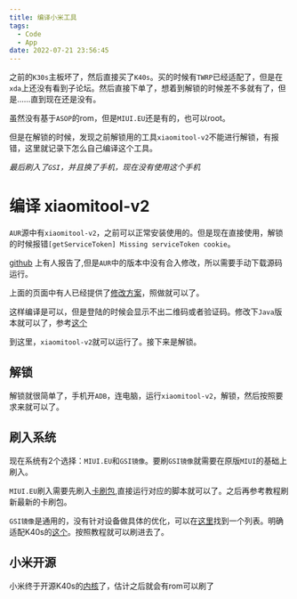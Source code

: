 ```yaml
---
title: 编译小米工具
tags:
  - Code
  - App
date: 2022-07-21 23:56:45
---
```


之前的`K30s`主板坏了，然后直接买了`K40s`。买的时候有`TWRP`已经适配了，但是在`xda`上还没有看到子论坛。然后直接下单了，想着到解锁的时候差不多就有了，但是……直到现在还是没有。

虽然没有基于`ASOP`的rom，但是`MIUI.EU`还是有的，也可以root。

但是在解锁的时候，发现之前解锁用的工具`xiaomitool-v2`不能进行解锁，有报错，这里就记录下怎么自己编译这个工具。

_最后刷入了`GSI`，并且换了手机，现在没有使用这个手机_

<!--more-->

# 编译 xiaomitool-v2

`AUR`源中有`xiaomitool-v2`，之前可以正常安装使用的。但是现在直接使用，解锁的时候报错`[getServiceToken] Missing serviceToken cookie`。

[github](https://github.com/francescotescari/XiaoMiToolV2/issues/23) 上有人报告了,但是`AUR`中的版本中没有合入修改，所以需要手动下载源码运行。

上面的页面中有人已经提供了[修改方案](https://github.com/francescotescari/XiaoMiToolV2/issues/23#issuecomment-904082515)，照做就可以了。

这样编译是可以，但是登陆的时候会显示不出二维码或者验证码。修改下`Java`版本就可以了，参考[这个](https://github.com/francescotescari/XiaoMiToolV2/issues/56#issuecomment-1058175712)

到这里，`xiaomitool-v2`就可以运行了。接下来是解锁。

## 解锁

解锁就很简单了，手机开`ADB`，连电脑，运行`xiaomitool-v2`，解锁，然后按照要求来就可以了。

## 刷入系统

现在系统有2个选择：`MIUI.EU`和`GSI镜像`。要刷`GSI镜像`就需要在原版`MIUI`的基础上刷入。

`MIUI.EU`刷入需要先刷入[卡刷包](https://androidfilehost.com/?fid=14655340768118476852),直接运行对应的脚本就可以了。之后再参考教程刷新最新的卡刷包。

`GSI镜像`是通用的，没有针对设备做具体的优化，可以在[这里](https://github.com/phhusson/treble_experimentations/wiki/Generic-System-Image-(GSI)-list)找到一个列表。明确适配K40s的[这个](https://github.com/Umang96/munch_pe_custom_gsi_releases)。按照教程就可以刷进去了。

## 小米开源

小米终于开源K40s的[内核](https://github.com/MiCode/Xiaomi_Kernel_OpenSource/tree/munch-s-oss)了，估计之后就会有rom可以刷了


